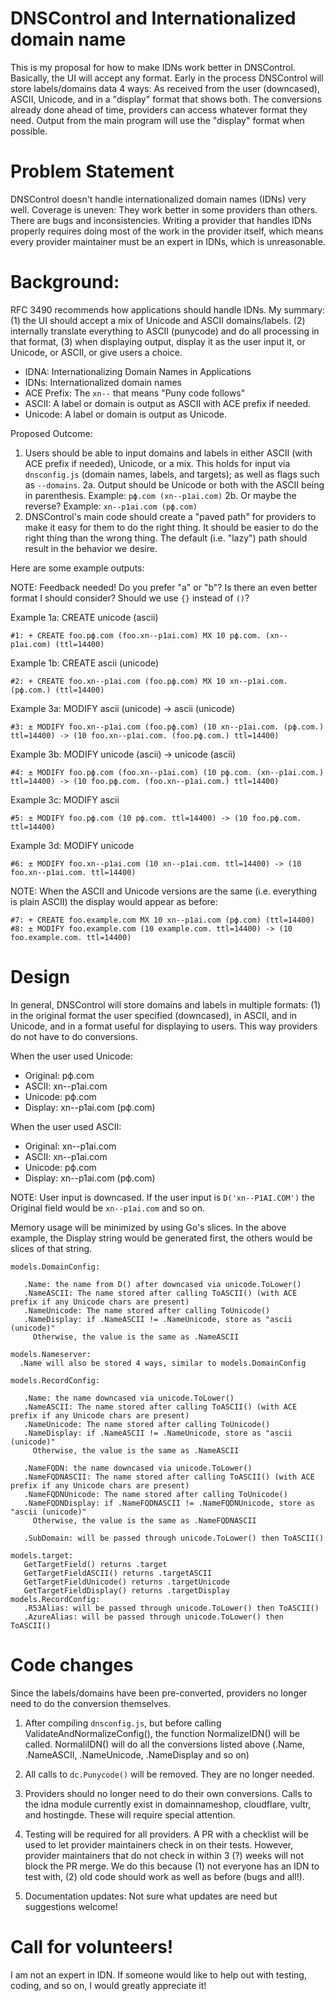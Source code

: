 # DNSControl and Internationalized domain name

This is my proposal for how to make IDNs work better in DNSControl.
Basically, the UI will accept any format.  Early in the process
DNSControl will store labels/domains data 4 ways: As received from the
user (downcased), ASCII, Unicode, and in a "display" format that shows
both. The conversions already done ahead of time, providers can
access whatever format they need.  Output from the main program will
use the "display" format when possible.

# Problem Statement

DNSControl doesn't handle internationalized domain names (IDNs) very
well.  Coverage is uneven: They work better in some providers than
others. There are bugs and inconsistencies. Writing a provider that
handles IDNs properly requires doing most of the work in the provider
itself, which means every provider maintainer must be an expert in
IDNs, which is unreasonable.

# Background:

RFC 3490 recommends how applications should handle IDNs. My summary:
(1) the UI should accept a mix of Unicode and ASCII domains/labels.
(2) internally translate everything to ASCII (punycode) and do all
processing in that format, (3) when displaying output, display it as
the user input it, or Unicode, or ASCII, or give users a choice.

* IDNA: Internationalizing Domain Names in Applications
* IDNs: Internationalized domain names
* ACE Prefix: The `xn--` that means "Puny code follows"
* ASCII: A label or domain is output as ASCII with ACE prefix if needed.
* Unicode: A label or domain is output as Unicode.

Proposed Outcome:

1. Users should be able to input domains and labels in either ASCII (with ACE prefix if needed), Unicode, or a mix.  This holds for input via `dnsconfig.js` (domain names, labels, and targets); as well as flags such as `--domains`.
2a. Output should be Unicode or both with the ASCII being in parenthesis. Example: `рф.com (xn--p1ai.com)`
2b. Or maybe the reverse? Example: `xn--p1ai.com (рф.com)`
3. DNSControl's main code should create a "paved path" for providers to make it easy for them to do the right thing. It should be easier to do the right thing than the wrong thing.  The default (i.e. "lazy") path should result in the behavior we desire.

Here are some example outputs:

NOTE: Feedback needed!  Do you prefer "a" or "b"?  Is there an even better format I should consider?  Should we use `{}` instead of `()`?

Example 1a: CREATE unicode (ascii)

```
#1: + CREATE foo.рф.com (foo.xn--p1ai.com) MX 10 рф.com. (xn--p1ai.com) (ttl=14400)
```

Example 1b: CREATE ascii (unicode)

```
#2: + CREATE foo.xn--p1ai.com (foo.рф.com) MX 10 xn--p1ai.com. (рф.com.) (ttl=14400)
```

Example 3a: MODIFY ascii (unicode) -> ascii (unicode)

```
#3: ± MODIFY foo.xn--p1ai.com (foo.рф.com) (10 xn--p1ai.com. (рф.com.) ttl=14400) -> (10 foo.xn--p1ai.com. (foo.рф.com.) ttl=14400)
```

Example 3b: MODIFY unicode (ascii) -> unicode (ascii)

```
#4: ± MODIFY foo.рф.com (foo.xn--p1ai.com) (10 рф.com. (xn--p1ai.com.) ttl=14400) -> (10 foo.рф.com. (foo.xn--p1ai.com.) ttl=14400)
```

Example 3c: MODIFY ascii

```
#5: ± MODIFY foo.рф.com (10 рф.com. ttl=14400) -> (10 foo.рф.com. ttl=14400)
```

Example 3d: MODIFY unicode

```
#6: ± MODIFY foo.xn--p1ai.com (10 xn--p1ai.com. ttl=14400) -> (10 foo.xn--p1ai.com. ttl=14400)
```

NOTE: When the ASCII and Unicode versions are the same (i.e.
everything is plain ASCII) the display would appear as before:

```
#7: + CREATE foo.example.com MX 10 xn--p1ai.com (рф.com) (ttl=14400)
#8: ± MODIFY foo.example.com (10 example.com. ttl=14400) -> (10 foo.example.com. ttl=14400)
```

# Design

In general, DNSControl will store domains and labels in multiple
formats: (1) in the original
format the user specified (downcased), in ASCII, and in Unicode, and
in a format useful for displaying to users.  This way
providers do not have to do conversions.

When the user used Unicode:

* Original: рф.com
* ASCII: xn--p1ai.com
* Unicode: рф.com
* Display: xn--p1ai.com (рф.com)

When the user used ASCII:

* Original: xn--p1ai.com
* ASCII: xn--p1ai.com
* Unicode: рф.com
* Display: xn--p1ai.com (рф.com)

NOTE: User input is downcased.  If the user input is `D('xn--P1AI.COM')` the Original field would be `xn--p1ai.com` and so on.

Memory usage will be minimized by using Go's slices.  In the above
example, the Display string would be generated first, the others would
be slices of that string.


```
models.DomainConfig:

   .Name: the name from D() after downcased via unicode.ToLower()
   .NameASCII: The name stored after calling ToASCII() (with ACE prefix if any Unicode chars are present)
   .NameUnicode: The name stored after calling ToUnicode()
   .NameDisplay: if .NameASCII != .NameUnicode, store as "ascii (unicode)"
     Otherwise, the value is the same as .NameASCII

models.Nameserver:
  .Name will also be stored 4 ways, similar to models.DomainConfig

models.RecordConfig:

   .Name: the name downcased via unicode.ToLower()
   .NameASCII: The name stored after calling ToASCII() (with ACE prefix if any Unicode chars are present)
   .NameUnicode: The name stored after calling ToUnicode()
   .NameDisplay: if .NameASCII != .NameUnicode, store as "ascii (unicode)"
     Otherwise, the value is the same as .NameASCII

   .NameFQDN: the name downcased via unicode.ToLower()
   .NameFQDNASCII: The name stored after calling ToASCII() (with ACE prefix if any Unicode chars are present)
   .NameFQDNUnicode: The name stored after calling ToUnicode()
   .NameFQDNDisplay: if .NameFQDNASCII != .NameFQDNUnicode, store as "ascii (unicode)"
     Otherwise, the value is the same as .NameFQDNASCII

   .SubDomain: will be passed through unicode.ToLower() then ToASCII()

models.target:
   GetTargetField() returns .target
   GetTargetFieldASCII() returns .targetASCII
   GetTargetFieldUnicode() returns .targetUnicode
   GetTargetFieldDisplay() returns .targetDisplay
models.RecordConfig:
   .R53Alias: will be passed through unicode.ToLower() then ToASCII()
   .AzureAlias: will be passed through unicode.ToLower() then ToASCII()
```

# Code changes

Since the labels/domains have been pre-converted, providers no longer
need to do the conversion themselves.

1. After compiling `dnsconfig.js`, but before calling
   ValidateAndNormalizeConfig(), the function NormalizeIDN() will be
   called. NormaliIDN() will do all the conversions listed above
   (.Name, .NameASCII, .NameUnicode, .NameDisplay and so on)

2. All calls to `dc.Punycode()` will be removed. They are no longer
   needed.

3. Providers should no longer need to do their own conversions.
Calls to the idna module currently exist in
domainnameshop, cloudflare, vultr, and  hostingde.  These will require
special attention.

4. Testing will be required for all providers.  A PR with a checklist
   will be used to let provider maintainers check in on their tests.
   However, provider maintainers that do not check in within 3 (?)
   weeks will not block the PR merge. We do this because (1) not
   everyone has an IDN to test with, (2) old code should work as well
   as before (bugs and all!).

5. Documentation updates: Not sure what updates are need but
suggestions welcome!

# Call for volunteers!

I am not an expert in IDN.  If someone would like to help out with
testing, coding, and so on, I would greatly appreciate it!

